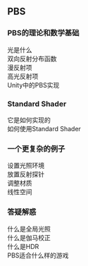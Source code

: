 ## PBS 

### PBS的理论和数学基础  
光是什么  
双向反射分布函数  
漫反射项  
高光反射项  
Unity中的PBS实现  

### Standard Shader  
它是如何实现的  
如何使用Standard Shader  

### 一个更复杂的例子  
设置光照环境  
放置反射探针  
调整材质  
线性空间  

### 答疑解惑  
什么是全局光照  
什么是伽马校正  
什么是HDR  
PBS适合什么样的游戏  
